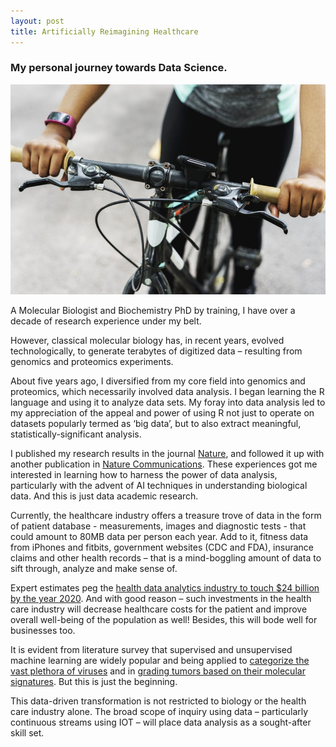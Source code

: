```yaml
---
layout: post
title: Artificially Reimagining Healthcare
---
```

### My personal journey towards Data Science.

![Image](/images/blog2/pexels-photo-1449054.jpeg)

A Molecular Biologist and Biochemistry PhD by training, I have over a decade of research experience under my belt.

However, classical molecular biology has, in recent years, evolved technologically, to generate terabytes of digitized data – resulting from genomics and proteomics experiments.

About five years ago, I diversified from my core field into genomics and proteomics, which necessarily involved data analysis. I began learning the R language and using it to analyze data sets. My foray into data analysis led to my appreciation of the appeal and power of using R not just to operate on datasets popularly termed as ‘big data’, but to also extract meaningful, statistically-significant analysis.

I published my research results in the journal [Nature](https://www.nature.com/articles/nature11326), and followed it up with another publication in [Nature Communications](https://www.nature.com/articles/ncomms13610). These experiences got me interested in learning how to harness the power of data analysis, particularly with the advent of AI techniques in understanding biological data.  And this is just data academic research.

Currently, the healthcare industry offers a treasure trove of data in the form of patient database - measurements, images and diagnostic tests - that could amount to 80MB data per person each year. Add to it, fitness data from iPhones and fitbits, government websites (CDC and FDA), insurance claims and other health records – that is a mind-boggling amount of data to sift through, analyze and make sense of.

Expert estimates peg the [health data analytics industry to touch $24 billion by the year 2020](http://fortune.com/2018/03/19/big-data-digital-health-tech/). And with good reason – such investments in the health care industry will decrease healthcare costs for the patient and improve overall well-being of the population as well! Besides, this will bode well for businesses too.

It is evident from literature survey that supervised and unsupervised machine learning are widely popular and being applied to [categorize the vast plethora of viruses](https://www.nature.com/articles/d41586-018-03358-3/) and in [grading tumors based on their molecular signatures](https://www.sciencedaily.com/releases/2018/09/180917111642.htm). But this is just the beginning.

This data-driven transformation is not restricted to biology or the health care industry alone. The broad scope of inquiry using data – particularly continuous streams using IOT – will place data analysis as a sought-after skill set.
